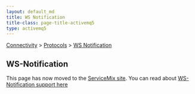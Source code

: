 ```yaml
---
layout: default_md
title: WS Notification 
title-class: page-title-activemq5
type: activemq5
---
```


[Connectivity](connectivity) > [Protocols](protocols) > [WS Notification](ws-notification)


WS-Notification
---------------

This page has now moved to the [ServiceMix site](http://servicemix.apache.org/). You can read about [WS-Notification support here](http://incubator.apache.org/servicemixConnectivity/ProtocolsConnectivity/Protocols/Connectivity/Protocols/ws-notification)

